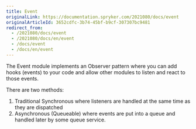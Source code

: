 ```yaml
---
title: Event
originalLink: https://documentation.spryker.com/2021080/docs/event
originalArticleId: 3652cdfc-3b74-45bf-b9cf-307307bc9481
redirect_from:
  - /2021080/docs/event
  - /2021080/docs/en/event
  - /docs/event
  - /docs/en/event
---
```


The Event module implements an Observer pattern where you can add hooks (events) to your code and allow other modules to listen and react to those events.

There are two methods:

1. Traditional Synchronous where listeners are handled at the same time as they are dispatched
2. Asynchronous (Queueable) where events are put into a queue and handled later by some queue service.
